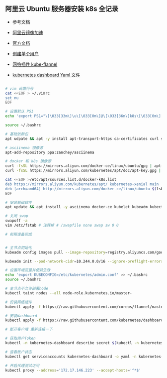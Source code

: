 ## 阿里云 Ubuntu 服务器安装 k8s 全记录
- 参考文档

- [阿里云镜像加速](https://cr.console.aliyun.com/cn-beijing/instances/mirrors)

- [官方文档](https://kubernetes.io/zh/docs/)

- [创建单个用户](https://github.com/kubernetes/dashboard/wiki/Creating-sample-user)

- [网络插件 kube-flannel](https://raw.githubusercontent.com/coreos/flannel/master/Documentation/kube-flannel.yml)

- [kubernetes dashboard Yaml 文件](https://raw.githubusercontent.com/kubernetes/dashboard/v2.0.0-beta1/aio/deploy/recommended.yaml)

```bash

# vim 设置行号
cat <<EOF > ~/.vimrc
set nu
EOF

# 设置默认 PS1
echo 'export PS1="\[\033[33m\]\u\[\033[0m\]@\[\033[36m\]k8s\[\033[0m\]:\[\033[32m\]\W \[\033[0m\]$ "' >> ~/.bashrc

source ~/.bashrc

# 基础依赖包
apt udpate && apt -y install apt-transport-https ca-certificates curl software-properties-common

# asciinema 镜像源
apt-add-repository ppa:zanchey/asciinema

# docker 和 k8s 镜像源
curl -fsSL https://mirrors.aliyun.com/docker-ce/linux/ubuntu/gpg | apt-key add -
curl -fsSL https://mirrors.aliyun.com/kubernetes/apt/doc/apt-key.gpg | apt-key add -

cat <<EOF >/etc/apt/sources.list.d/docker-k8s.list
deb https://mirrors.aliyun.com/kubernetes/apt/ kubernetes-xenial main
deb [arch=amd64] http://mirrors.aliyun.com/docker-ce/linux/ubuntu $(lsb_release -cs) stable
EOF

# 安装基础软件
apt update && apt install -y asciinema docker-ce kubelet kubeadm kubectl

# 关闭 swap
swapoff -a
vim /etc/fstab # 注释掉 # /swapfile none swap sw 0 0

# 前期准备完成


# 主节点初始化
kubeadm config images pull --image-repository=registry.aliyuncs.com/google_containers

kubeadm init --pod-network-cidr=10.244.0.0/16 --ignore-preflight-errors=NumCPU --image-repository=registry.aliyuncs.com/google_containers

# 设置环境变量并使其生效
echo 'export KUBECONFIG=/etc/kubernetes/admin.conf' >> ~/.bashrc
source ~/.bashrc

# 主节点不允许部署node
kubectl taint nodes --all node-role.kubernetes.io/master-

# 安装网络插件
kubectl apply -f https://raw.githubusercontent.com/coreos/flannel/master/Documentation/kube-flannel.yml

# 安装dashboard
kubectl apply -f https://raw.githubusercontent.com/kubernetes/dashboard/v2.0.0-beta1/aio/deploy/recommended.yaml

# 断开客户端 重新连接一下

# 获取用户Token
kubectl -n kubernetes-dashboard describe secret $(kubectl -n kubernetes-dashboard get secret | grep kubernetes-dashboard | awk '{print $1}')

# 查看账户状态
kubectl get serviceaccounts kubernetes-dashboard -o yaml -n kubernetes-dashboard

# 开启代理测试访问
kubectl proxy --address='172.17.146.223' --accept-hosts='^*$'

```
